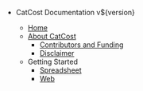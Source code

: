 - CatCost Documentation v${version}

  - [Home](/)
  - [About CatCost](/about/)
      - [Contributors and Funding](/about/contributors)
      - [Disclaimer](/about/disclaimer)
  - Getting Started
    - [Spreadsheet](/getting-started/spreadsheet)
    - [Web](/getting-started/web-app)
